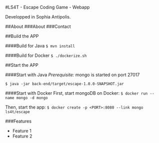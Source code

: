 #LS4T - Escape Coding Game - Webapp

Developped in Sophia Antipolis.

##About
###About
###Contact


##Build the APP

####Build for Java
`$ mvn install`

####Build for Docker
`$ ./dockerize.sh`

##Start the APP

####Start with Java
*Prerequisite:*  mongo is started on port 27017

`$ java -jar back-end/target/escape-1.0.0-SNAPSHOT.jar`

####Start with Docker
First, start mongoDB on Docker:
`$ docker run --name mongo -d mongo`

Then, start the app:
`$ docker create -p <PORT>:8080 --link mongo ls4t/escape`

###Features

- Feature 1
- Feature 2

